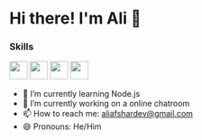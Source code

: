 # Hi there! I'm Ali 👋

### Skills
<img height="32" width="32" src="https://cdn.simpleicons.org/nodedotjs/#339933" />
<img height="32" width="32" src="https://cdn.simpleicons.org/express/#ffffff" />
<img height="32" width="32" src="https://cdn.simpleicons.org/mongodb/#47A248" />
<img height="32" width="32" src="https://cdn.simpleicons.org/[ICON SLUG]/[COLOR]" />


- 🌱 I’m currently learning Node.js
- 🔭 I’m currently working on a online chatroom
- 📫 How to reach me: aliafshardev@gmail.com
- 😄 Pronouns: He/Him
<!--
**AfsharDev/AfsharDev** is a ✨ _special_ ✨ repository because its `README.md` (this file) appears on your GitHub profile.

Here are some ideas to get you started:

- 🔭 I’m currently working on ...
- 🌱 I’m currently learning ...
- 👯 I’m looking to collaborate on ...
- 🤔 I’m looking for help with ...
- 💬 Ask me about ...
- 📫 How to reach me: ...
- 😄 Pronouns: ...
- ⚡ Fun fact: ...
-->

